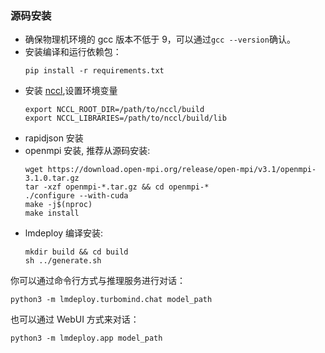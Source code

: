 ### 源码安装

- 确保物理机环境的 gcc 版本不低于 9，可以通过`gcc --version`确认。
- 安装编译和运行依赖包：
  ```shell
  pip install -r requirements.txt
  ```
- 安装 [nccl](https://docs.nvidia.com/deeplearning/nccl/install-guide/index.html),设置环境变量
  ```shell
  export NCCL_ROOT_DIR=/path/to/nccl/build
  export NCCL_LIBRARIES=/path/to/nccl/build/lib
  ```
- rapidjson 安装
- openmpi 安装, 推荐从源码安装:
  ```shell
  wget https://download.open-mpi.org/release/open-mpi/v3.1/openmpi-3.1.0.tar.gz
  tar -xzf openmpi-*.tar.gz && cd openmpi-*
  ./configure --with-cuda
  make -j$(nproc)
  make install
  ```
- lmdeploy 编译安装:
  ```shell
  mkdir build && cd build
  sh ../generate.sh
  ```

你可以通过命令行方式与推理服务进行对话：

```shell
python3 -m lmdeploy.turbomind.chat model_path
```

也可以通过 WebUI 方式来对话：

```shell
python3 -m lmdeploy.app model_path
```
